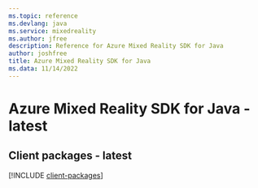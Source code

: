 ```yaml
---
ms.topic: reference
ms.devlang: java
ms.service: mixedreality
ms.author: jfree
description: Reference for Azure Mixed Reality SDK for Java
author: joshfree
title: Azure Mixed Reality SDK for Java
ms.data: 11/14/2022
---
```

# Azure Mixed Reality SDK for Java - latest

## Client packages - latest
[!INCLUDE [client-packages](mixed-reality-client-index.md)]